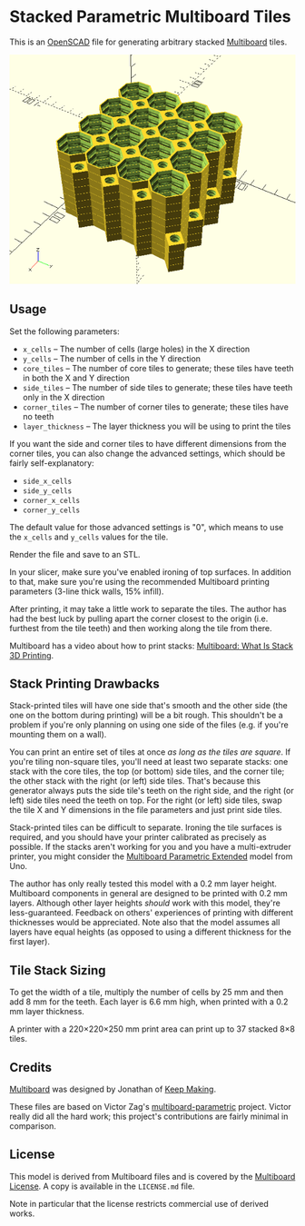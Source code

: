 # Stacked Parametric Multiboard Tiles

This is an [OpenSCAD][] file for generating arbitrary stacked
[Multiboard][] tiles.

  [OpenSCAD]: https://openscad.org/
  [Multiboard]: https://www.multiboard.io/

![Rendering of a stack of Multiboard tiles](/assets/multiboard_base.png)


## Usage

Set the following parameters:

 * `x_cells` – The number of cells (large holes) in the X direction
 * `y_cells` – The number of cells in the Y direction
 * `core_tiles` – The number of core tiles to generate; these tiles have
   teeth in both the X and Y direction
 * `side_tiles` – The number of side tiles to generate; these tiles have
   teeth only in the X direction
 * `corner_tiles` – The number of corner tiles to generate; these tiles
   have no teeth
 * `layer_thickness` – The layer thickness you will be using to print the
   tiles

If you want the side and corner tiles to have different dimensions from
the corner tiles, you can also change the advanced settings, which should
be fairly self-explanatory:

 * `side_x_cells`
 * `side_y_cells`
 * `corner_x_cells`
 * `corner_y_cells`

The default value for those advanced settings is "0", which means to use
the `x_cells` and `y_cells` values for the tile.

Render the file and save to an STL.

In your slicer, make sure you've enabled ironing of top surfaces.  In
addition to that, make sure you're using the recommended Multiboard
printing parameters (3-line thick walls, 15% infill).

After printing, it may take a little work to separate the tiles.  The
author has had the best luck by pulling apart the corner closest to the
origin (i.e. furthest from the tile teeth) and then working along the tile
from there.

Multiboard has a video about how to print stacks:
[Multiboard: What Is Stack 3D Printing](https://youtu.be/xs2urfM0MRM).


## Stack Printing Drawbacks

Stack-printed tiles will have one side that's smooth and the other side
(the one on the bottom during printing) will be a bit rough.  This
shouldn't be a problem if you're only planning on using one side of the
files (e.g. if you're mounting them on a wall).

You can print an entire set of tiles at once _as long as the tiles are
square_.  If you're tiling non-square tiles, you'll need at least two
separate stacks: one stack with the core tiles, the top (or bottom) side
tiles, and the corner tile; the other stack with the right (or left) side
tiles.  That's because this generator always puts the side tile's teeth on
the right side, and the right (or left) side tiles need the teeth on top.
For the right (or left) side tiles, swap the tile X and Y dimensions in
the file parameters and just print side tiles.

Stack-printed tiles can be difficult to separate.  Ironing the tile
surfaces is required, and you should have your printer calibrated as
precisely as possible.  If the stacks aren't working for you and you have
a multi-extruder printer, you might consider the [Multiboard Parametric
Extended][] model from Uno.

  [Multiboard Parametric Extended]: https://www.printables.com/model/882280-multiboard-parametric-extended-openscad

The author has only really tested this model with a 0.2 mm layer height.
Multiboard components in general are designed to be printed with 0.2 mm
layers.  Although other layer heights _should_ work with this model,
they're less-guaranteed.  Feedback on others' experiences of printing with
different thicknesses would be appreciated.  Note also that the model
assumes all layers have equal heights (as opposed to using a
different thickness for the first layer).


## Tile Stack Sizing

To get the width of a tile, multiply the number of cells by 25 mm and then
add 8 mm for the teeth.  Each layer is 6.6 mm high, when printed with a
0.2 mm layer thickness.

A printer with a 220×220×250 mm print area can print up to 37 stacked 8×8
tiles.


## Credits

[Multiboard][] was designed by Jonathan of [Keep Making][].

  [Keep Making]: https://www.youtube.com/@Keep-Making

These files are based on Victor Zag's [multiboard-parametric][] project.
Victor really did all the hard work; this project's contributions are
fairly minimal in comparison.

  [multiboard-parametric]: https://github.com/shaggyone/multiboard-parametric


## License

This model is derived from Multiboard files and is covered by the
[Multiboard License][].  A copy is available in the `LICENSE.md` file.

  [Multiboard License]: https://www.multiboard.io/license

Note in particular that the license restricts commercial use of derived
works.
